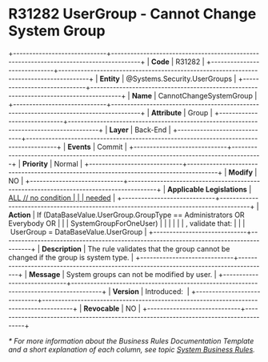 ﻿---
erp.type: business-rule
erp.entity: Systems.Security.UserGroups
---

# R31282 UserGroup - Cannot Change System Group
+-----------------------------+---------------------------------------------------------------------------------------+
| **Code**                    | R31282                                                                                |
+-----------------------------+---------------------------------------------------------------------------------------+
| **Entity**                  | @Systems.Security.UserGroups                                                                             |
+-----------------------------+---------------------------------------------------------------------------------------+
| **Name**                    | CannotChangeSystemGroup                                                               |
+-----------------------------+---------------------------------------------------------------------------------------+
| **Attribute**               | Group                                                                                 |
+-----------------------------+---------------------------------------------------------------------------------------+
| **Layer**                   | Back-End                                                                              |
+-----------------------------+---------------------------------------------------------------------------------------+
| **Events**                  | Commit                                                                                |
+-----------------------------+---------------------------------------------------------------------------------------+
| **Priority**                | Normal                                                                                |
+-----------------------------+---------------------------------------------------------------------------------------+
| **Modify**                  | NO                                                                                    |
+-----------------------------+---------------------------------------------------------------------------------------+
| **Applicable Legislations** | [ALL // no condition                                                                  |
|                             | needed](https://confluence.erp.net/display/techdoc/Country+Specific+Functionality)    |
+-----------------------------+---------------------------------------------------------------------------------------+
| **Action**                  | If (DataBaseValue.UserGroup.GroupType == Administrators OR Everybody OR               |
|                             | SystemGroupForOneUser)                                                                |
|                             |                                                                                       |
|                             | , validate that:                                                                      |
|                             |  UserGroup = DataBaseValue.UserGroup                                                  |
+-----------------------------+---------------------------------------------------------------------------------------+
| **Description**             | The rule validates that the group cannot be changed if the group is system type.      |
+-----------------------------+---------------------------------------------------------------------------------------+
| **Message**                 | System groups can not be modified by user.                                            |
+-----------------------------+---------------------------------------------------------------------------------------+
| **Version**                 | Introduced:                                                                           |
+-----------------------------+---------------------------------------------------------------------------------------+
| **Revocable**               | NO                                                                                    |
+-----------------------------+---------------------------------------------------------------------------------------+

*\* For more information about the Business Rules Documentation Template and a short explanation of each column, see
topic [System Business Rules](../templates/template-description-system-business-rules.md).*

  

  
